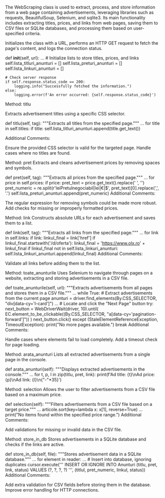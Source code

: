 The WebScraping class is used to extract, process, and store information from a web page containing advertisements, leveraging libraries such as requests, BeautifulSoup, Selenium, and sqlite3. Its main functionality includes extracting titles, prices, and links from web pages, saving them to CSV files or SQLite databases, and processing them based on user-specified criteria.


Initializes the class with a URL, performs an HTTP GET request to fetch the page's content, and logs the connection status.

def __init__(self, url):
    ...
    # Initialize lists to store titles, prices, and links
    self.lista_titluri_anunturi = []
    self.lista_preturi_anunturi = []
    self.lista_linkuri_anunturi = []

    # Check server response
    if self.response.status_code == 200:
        logging.info("Successfully fetched the information.")
    else:
        logging.error(f'An error occurred: {self.response.status_code}')



Method: titlu

Extracts advertisement titles using a specific CSS selector.

def titlu(self, tag):
    """Extracts all titles from the specified page."""
    ...
    for title in self.titles:
        if title:
            self.lista_titluri_anunturi.append(title.get_text())

Additional Comments:

Ensure the provided CSS selector is valid for the targeted page.
Handle cases where no titles are found.




Method: pret
Extracts and cleans advertisement prices by removing spaces and symbols.

def pret(self, tag):
    """Extracts all prices from the specified page."""
    ...
    for price in self.prices:
        if price:
            pret_text = price.get_text().replace(' ', '')
            pret_numeric = re.split(r'leiPretulnegociabil|lei|€|\$', pret_text)[0].replace(',', '.')
            self.lista_preturi_anunturi.append(pret_numeric)
Additional Comments:

The regular expression for removing symbols could be made more robust.
Add checks for missing or improperly formatted prices.





Method: link
Constructs absolute URLs for each advertisement and saves them to a list.

def link(self, tag):
    """Extracts all links from the specified page."""
    ...
    for link in self.links:
        if link:
            linkul_final = link['href']
            if linkul_final.startswith('/d/oferta'):
                linkul_final = 'https://www.olx.ro' + linkul_final
                if linkul_final not in self.lista_linkuri_anunturi:
                    self.lista_linkuri_anunturi.append(linkul_final)
Additional Comments:

Validate all links before adding them to the list.





Method: toate_anunturile
Uses Selenium to navigate through pages on a website, extracting and storing advertisements in a CSV file.

def toate_anunturile(self, url):
    """Extracts advertisements from all pages and stores them in a CSV file."""
    ...
    while True:
        # Extract advertisements from the current page
        anunturi = driver.find_elements(By.CSS_SELECTOR, "div[data-cy='l-card']")
        ...
        # Locate and click the "Next Page" button
        try:
            next_button = WebDriverWait(driver, 10).until(
                EC.element_to_be_clickable((By.CSS_SELECTOR, "a[data-cy='pagination-forward']"))
            )
            next_button.click()
        except (StaleElementReferenceException, TimeoutException):
            print("No more pages available.")
            break
Additional Comments:

Handle cases where elements fail to load completely.
Add a timeout check for page loading.






Method: arata_anunturi
Lists all extracted advertisements from a single page in the console.

def arata_anunturi(self):
    """Displays extracted advertisements in the console."""
    ...
    for t, p, l in zip(titlu, pret, link):
        print(f'Ad title: {t}\nAd price: {p}\nAd link: {l}\n{"-"*35}')





Method: selection
Allows the user to filter advertisements from a CSV file based on a maximum price.

def selection(self):
    """Filters advertisements from a CSV file based on a target price."""
    ...
    articole.sort(key=lambda x: x[1], reverse=True)
    ...
    print("No items found within the specified price range.")
Additional Comments:

Add validations for missing or invalid data in the CSV file.






Method: store_in_db
Stores advertisements in a SQLite database and checks if the links are active.

def store_in_db(self, file):
    """Stores advertisement data in a SQLite database."""
    ...
    for element in reader:
        ...
        # Insert into database, ignoring duplicates
        cursor.execute('''
            INSERT OR IGNORE INTO Anunturi (titlu, pret, link, status)
            VALUES (?, ?, ?, ?)
        ''', (titlul, pret_numeric, linkul, status))
Additional Comments:

Add extra validation for CSV fields before storing them in the database.
Improve error handling for HTTP connections.
















            
